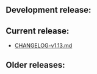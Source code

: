 ## Development release:

## Current release:
- [CHANGELOG-v1.13.md](CHANGELOG-1.13.md)

## Older releases:
